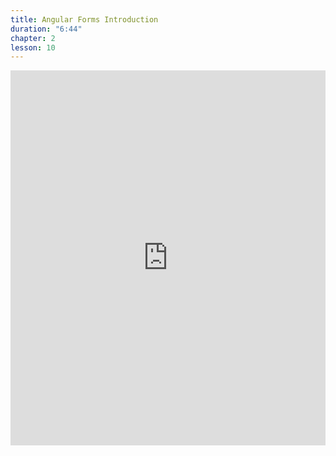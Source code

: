 ```yaml
---
title: Angular Forms Introduction
duration: "6:44"
chapter: 2
lesson: 10
---
```


<iframe width="100%" height="600" src="https://www.youtube.com/embed/83bqqbzmRhc" title="YouTube video player" frameborder="0" allow="accelerometer; autoplay; clipboard-write; encrypted-media; gyroscope; picture-in-picture; web-share" allowfullscreen></iframe>